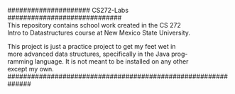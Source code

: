 ##################### CS272-Labs #############################  
This repository contains school work created in the CS 272  
Intro to Datastructures course at New Mexico State University.  

This project is just a practice project to get my feet wet in  
more advanced data structures, specifically in the Java prog-  
ramming language. It is not meant to be installed on any other  
except my own.  
##############################################################  
